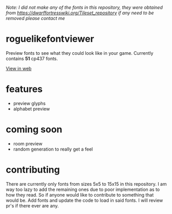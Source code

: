 *Note: I did not make any of the fonts in this repository, they were obtained from https://dwarffortresswiki.org/Tileset_repository if any need to be removed please contact me*
# roguelikefontviewer
Preview fonts to see what they could look like in your game. Currently contains __51__ cp437 fonts.

[View in web](https://benlloyd50.github.io/roguelikefontviewer/)

# features
- preview glyphs
- alphabet preview

# coming soon
- room preview
- random generation to really get a feel

# contributing
There are currently only fonts from sizes 5x5 to 15x15 in this repository. I am way too lazy to add the remaining ones due to poor implementation
as to how they read. So if anyone would like to contribute to something that would be. Add fonts and update the code to load in said fonts. I will
review pr's if there ever are any.
